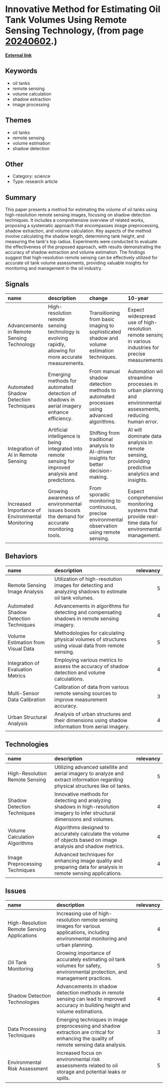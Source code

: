 # __Innovative Method for Estimating Oil Tank Volumes Using Remote Sensing Technology__, (from page [20240602](https://kghosh.substack.com/p/20240602).)

__[External link](https://www.mdpi.com/2072-4292/11/7/793?utm_source=substack&utm_medium=email)__



## Keywords

* oil tanks
* remote sensing
* volume calculation
* shadow extraction
* image processing

## Themes

* oil tanks
* remote sensing
* volume estimation
* shadow detection

## Other

* Category: science
* Type: research article

## Summary

This paper presents a method for estimating the volume of oil tanks using high-resolution remote sensing images, focusing on shadow detection techniques. It includes a comprehensive overview of related works, proposing a systematic approach that encompasses image preprocessing, shadow extraction, and volume calculation. Key aspects of the method involve calculating the shadow length, determining tank height, and measuring the tank's top radius. Experiments were conducted to evaluate the effectiveness of the proposed approach, with results demonstrating the accuracy of shadow extraction and volume estimation. The findings suggest that high-resolution remote sensing can be effectively utilized for accurate oil tank volume assessments, providing valuable insights for monitoring and management in the oil industry.

## Signals

| name                                             | description                                                                                             | change                                                                                          | 10-year                                                                                                     | driving-force                                                                              |   relevancy |
|:-------------------------------------------------|:--------------------------------------------------------------------------------------------------------|:------------------------------------------------------------------------------------------------|:------------------------------------------------------------------------------------------------------------|:-------------------------------------------------------------------------------------------|------------:|
| Advancements in Remote Sensing Technology        | High-resolution remote sensing technology is evolving rapidly, allowing for more accurate measurements. | Transitioning from basic imaging to sophisticated shadow and volume estimation techniques.      | Expect widespread use of high-resolution remote sensing in various industries for precise measurements.     | Growing demand for accurate data in environmental monitoring and urban planning.           |           4 |
| Automated Shadow Detection Techniques            | Emerging methods for automated detection of shadows in aerial imagery enhance efficiency.               | From manual shadow detection methods to automated processes using advanced algorithms.          | Automation will streamline processes in urban planning and environmental assessments, reducing human error. | The need for efficiency in data processing and analysis in various sectors.                |           4 |
| Integration of AI in Remote Sensing              | Artificial intelligence is being integrated into remote sensing for improved analysis and predictions.  | Shifting from traditional analysis to AI-driven insights for better decision-making.            | AI will dominate data analysis in remote sensing, providing predictive analytics and insights.              | The push for smarter, data-driven decision-making in industries reliant on remote sensing. |           5 |
| Increased Importance of Environmental Monitoring | Growing awareness of environmental issues boosts the demand for accurate monitoring tools.              | From sporadic monitoring to continuous, precise environmental observation using remote sensing. | Expect comprehensive monitoring systems that provide real-time data for environmental management.           | The urgent need for sustainable practices and compliance with environmental regulations.   |           4 |

## Behaviors

| name                                  | description                                                                                             |   relevancy |
|:--------------------------------------|:--------------------------------------------------------------------------------------------------------|------------:|
| Remote Sensing Image Analysis         | Utilization of high-resolution images for detecting and analyzing shadows to estimate oil tank volumes. |           5 |
| Automated Shadow Detection Techniques | Advancements in algorithms for detecting and compensating shadows in remote sensing imagery.            |           4 |
| Volume Estimation from Visual Data    | Methodologies for calculating physical volumes of structures using visual data from remote sensing.     |           5 |
| Integration of Evaluation Metrics     | Employing various metrics to assess the accuracy of shadow detection and volume calculations.           |           4 |
| Multi-Sensor Data Calibration         | Calibration of data from various remote sensing sources to improve measurement accuracy.                |           3 |
| Urban Structural Analysis             | Analysis of urban structures and their dimensions using shadow information from aerial imagery.         |           4 |

## Technologies

| name                           | description                                                                                                                      |   relevancy |
|:-------------------------------|:---------------------------------------------------------------------------------------------------------------------------------|------------:|
| High-Resolution Remote Sensing | Utilizing advanced satellite and aerial imagery to analyze and extract information regarding physical structures like oil tanks. |           5 |
| Shadow Detection Techniques    | Innovative methods for detecting and analyzing shadows in high-resolution imagery to infer structural dimensions and volumes.    |           4 |
| Volume Calculation Algorithms  | Algorithms designed to accurately calculate the volume of objects based on image analysis and shadow metrics.                    |           4 |
| Image Preprocessing Techniques | Advanced techniques for enhancing image quality and preparing data for analysis in remote sensing applications.                  |           4 |

## Issues

| name                                        | description                                                                                                                              |   relevancy |
|:--------------------------------------------|:-----------------------------------------------------------------------------------------------------------------------------------------|------------:|
| High-Resolution Remote Sensing Applications | Increasing use of high-resolution remote sensing images for various applications, including environmental monitoring and urban planning. |           4 |
| Oil Tank Monitoring                         | Growing importance of accurately estimating oil tank volumes for safety, environmental protection, and management practices.             |           5 |
| Shadow Detection Technologies               | Advancements in shadow detection methods in remote sensing can lead to improved accuracy in building height and volume estimations.      |           4 |
| Data Processing Techniques                  | Emerging techniques in image preprocessing and shadow extraction are critical for enhancing the quality of remote sensing data analysis. |           3 |
| Environmental Risk Assessment               | Increased focus on environmental risk assessments related to oil storage and potential leaks or spills.                                  |           5 |